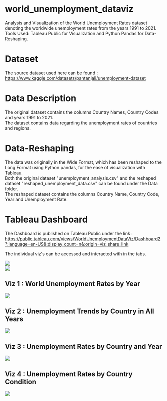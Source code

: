 # world_unemployment_dataviz
Analysis and Visualization of the World Unemployment Rates dataset denoting the worldwide unemployment rates from the years 1991 to 2021.  
Tools Used: Tableau Public for Visualization and Python Pandas for Data-Reshaping.

# Dataset
The source dataset used here can be found : https://www.kaggle.com/datasets/pantanjali/unemployment-dataset

# Data Description
The original dataset contains the columns Country Names, Country Codes and years 1991 to 2021.  
The dataset contains data regarding the unemployment rates of countries and regions.

# Data-Reshaping
The data was originally in the Wide Format, which has been reshaped to the Long Format using Python pandas, for the ease of visualization with Tableau.  
Both the original dataset "unemployment_analysis.csv" and the reshaped dataset "reshaped_unemployment_data.csv" can be found under the Data folder.  
The reshaped dataset contains the columns Country Name, Country Code, Year and Unemployment Rate.

# Tableau Dashboard
The Dashboard is published on Tableau Public under the link : https://public.tableau.com/views/WorldUnemploymentDataViz/Dashboard2?:language=en-US&:display_count=n&:origin=viz_share_link

The individual viz's can be accessed and interacted with in the tabs.

<div class='tableauPlaceholder' id='viz1694975854395' style='position: relative'><noscript><a href='https:&#47;&#47;github.com&#47;ShinjiniShome&#47;world_unemployment_dataviz'><img alt=' ' src='https:&#47;&#47;public.tableau.com&#47;static&#47;images&#47;Wo&#47;WorldUnemploymentDataViz&#47;Dashboard2&#47;1_rss.png' style='border: none' /></a></noscript><object class='tableauViz'  style='display:none;'><param name='host_url' value='https%3A%2F%2Fpublic.tableau.com%2F' /> <param name='embed_code_version' value='3' /> <param name='site_root' value='' /><param name='name' value='WorldUnemploymentDataViz&#47;Dashboard2' /><param name='tabs' value='yes' /><param name='toolbar' value='yes' /><param name='static_image' value='https:&#47;&#47;public.tableau.com&#47;static&#47;images&#47;Wo&#47;WorldUnemploymentDataViz&#47;Dashboard2&#47;1.png' /> <param name='animate_transition' value='yes' /><param name='display_static_image' value='yes' /><param name='display_spinner' value='yes' /><param name='display_overlay' value='yes' /><param name='display_count' value='yes' /><param name='language' value='en-US' /></object></div>  


<div class='tableauPlaceholder' id='viz1694976055947' style='position: relative'><noscript><a href='https:&#47;&#47;github.com&#47;ShinjiniShome&#47;world_unemployment_dataviz'><img alt=' ' src='https:&#47;&#47;public.tableau.com&#47;static&#47;images&#47;K2&#47;K24R68853&#47;1_rss.png' style='border: none' /></a></noscript><object class='tableauViz'  style='display:none;'><param name='host_url' value='https%3A%2F%2Fpublic.tableau.com%2F' /> <param name='embed_code_version' value='3' /> <param name='path' value='shared&#47;K24R68853' /> <param name='toolbar' value='yes' /><param name='static_image' value='https:&#47;&#47;public.tableau.com&#47;static&#47;images&#47;K2&#47;K24R68853&#47;1.png' /> <param name='animate_transition' value='yes' /><param name='display_static_image' value='yes' /><param name='display_spinner' value='yes' /><param name='display_overlay' value='yes' /><param name='display_count' value='yes' /><param name='language' value='en-US' /></object></div>

## Viz 1 : World Unemployment Rates by Year
<div class='tableauPlaceholder' id='viz1694976217727' style='position: relative'><noscript><a href='https:&#47;&#47;github.com&#47;ShinjiniShome&#47;world_unemployment_dataviz'><img alt=' ' src='https:&#47;&#47;public.tableau.com&#47;static&#47;images&#47;YD&#47;YD6R2NKCX&#47;1_rss.png' style='border: none' /></a></noscript><object class='tableauViz'  style='display:none;'><param name='host_url' value='https%3A%2F%2Fpublic.tableau.com%2F' /> <param name='embed_code_version' value='3' /> <param name='path' value='shared&#47;YD6R2NKCX' /> <param name='toolbar' value='yes' /><param name='static_image' value='https:&#47;&#47;public.tableau.com&#47;static&#47;images&#47;YD&#47;YD6R2NKCX&#47;1.png' /> <param name='animate_transition' value='yes' /><param name='display_static_image' value='yes' /><param name='display_spinner' value='yes' /><param name='display_overlay' value='yes' /><param name='display_count' value='yes' /><param name='language' value='en-US' /></object></div>

## Viz 2 : Unemployment Trends by Country in All Years
<div class='tableauPlaceholder' id='viz1694976321202' style='position: relative'><noscript><a href='https:&#47;&#47;github.com&#47;ShinjiniShome&#47;world_unemployment_dataviz'><img alt=' ' src='https:&#47;&#47;public.tableau.com&#47;static&#47;images&#47;R7&#47;R7WDC5QM7&#47;1_rss.png' style='border: none' /></a></noscript><object class='tableauViz'  style='display:none;'><param name='host_url' value='https%3A%2F%2Fpublic.tableau.com%2F' /> <param name='embed_code_version' value='3' /> <param name='path' value='shared&#47;R7WDC5QM7' /> <param name='toolbar' value='yes' /><param name='static_image' value='https:&#47;&#47;public.tableau.com&#47;static&#47;images&#47;R7&#47;R7WDC5QM7&#47;1.png' /> <param name='animate_transition' value='yes' /><param name='display_static_image' value='yes' /><param name='display_spinner' value='yes' /><param name='display_overlay' value='yes' /><param name='display_count' value='yes' /><param name='language' value='en-US' /></object></div>

## Viz 3 : Unemployment Rates by Country and Year
<div class='tableauPlaceholder' id='viz1694976516509' style='position: relative'><noscript><a href='https:&#47;&#47;github.com&#47;ShinjiniShome&#47;world_unemployment_dataviz'><img alt=' ' src='https:&#47;&#47;public.tableau.com&#47;static&#47;images&#47;N7&#47;N7524WXWP&#47;1_rss.png' style='border: none' /></a></noscript><object class='tableauViz'  style='display:none;'><param name='host_url' value='https%3A%2F%2Fpublic.tableau.com%2F' /> <param name='embed_code_version' value='3' /> <param name='path' value='shared&#47;N7524WXWP' /> <param name='toolbar' value='yes' /><param name='static_image' value='https:&#47;&#47;public.tableau.com&#47;static&#47;images&#47;N7&#47;N7524WXWP&#47;1.png' /> <param name='animate_transition' value='yes' /><param name='display_static_image' value='yes' /><param name='display_spinner' value='yes' /><param name='display_overlay' value='yes' /><param name='display_count' value='yes' /><param name='language' value='en-US' /></object></div>

## Viz 4 : Unemployment Rates by Country Condition
<div class='tableauPlaceholder' id='viz1694976621459' style='position: relative'><noscript><a href='https:&#47;&#47;github.com&#47;ShinjiniShome&#47;world_unemployment_dataviz'><img alt=' ' src='https:&#47;&#47;public.tableau.com&#47;static&#47;images&#47;R5&#47;R5SBRHNDR&#47;1_rss.png' style='border: none' /></a></noscript><object class='tableauViz'  style='display:none;'><param name='host_url' value='https%3A%2F%2Fpublic.tableau.com%2F' /> <param name='embed_code_version' value='3' /> <param name='path' value='shared&#47;R5SBRHNDR' /> <param name='toolbar' value='yes' /><param name='static_image' value='https:&#47;&#47;public.tableau.com&#47;static&#47;images&#47;R5&#47;R5SBRHNDR&#47;1.png' /> <param name='animate_transition' value='yes' /><param name='display_static_image' value='yes' /><param name='display_spinner' value='yes' /><param name='display_overlay' value='yes' /><param name='display_count' value='yes' /><param name='language' value='en-US' /></object></div>
